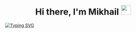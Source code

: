 <h1 align="center">Hi there, I'm Mikhail
<img src="https://github.com/blackcater/blackcater/raw/main/images/Hi.gif" height="32"/></h1>

<a href="https://git.io/typing-svg"><img src="https://readme-typing-svg.herokuapp.com?font=Fira+Code&size=24&pause=1000&color=C088F7&background=FFFFFF00&center=true&vCenter=true&width=435&lines=Web+developer+from+Russia+%F0%9F%87%B7%F0%9F%87%BA" alt="Typing SVG" /></a>
